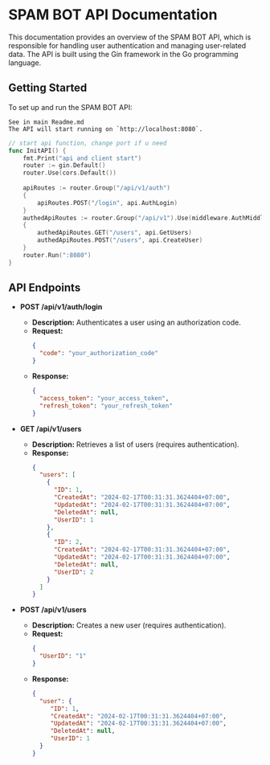 # SPAM BOT API Documentation

This documentation provides an overview of the SPAM BOT API, which is responsible for handling user authentication and managing user-related data. The API is built using the Gin framework in the Go programming language.

## Getting Started

To set up and run the SPAM BOT API:
    
    See in main Readme.md
    The API will start running on `http://localhost:8080`.

```go
// start api function, change port if u need
func InitAPI() {
    fmt.Print("api and client start")
    router := gin.Default()
    router.Use(cors.Default())
    
    apiRoutes := router.Group("/api/v1/auth")
    {
        apiRoutes.POST("/login", api.AuthLogin)
    }
    authedApiRoutes := router.Group("/api/v1").Use(middleware.AuthMiddleware())
	{
        authedApiRoutes.GET("/users", api.GetUsers)
        authedApiRoutes.POST("/users", api.CreateUser)
    }
    router.Run(":8080")
}
```

## API Endpoints

- **POST /api/v1/auth/login**
    - **Description:** Authenticates a user using an authorization code.
    - **Request:**
      ```json
      {
        "code": "your_authorization_code"
      }
      ```
    - **Response:**
      ```json
      {
        "access_token": "your_access_token",
        "refresh_token": "your_refresh_token"
      }
      ```

- **GET /api/v1/users**
    - **Description:** Retrieves a list of users (requires authentication).
    - **Response:**
      ```json
      {
        "users": [
          {
            "ID": 1,
            "CreatedAt": "2024-02-17T00:31:31.3624404+07:00",
            "UpdatedAt": "2024-02-17T00:31:31.3624404+07:00",
            "DeletedAt": null,
            "UserID": 1
          },
          {
            "ID": 2,
            "CreatedAt": "2024-02-17T00:31:31.3624404+07:00",
            "UpdatedAt": "2024-02-17T00:31:31.3624404+07:00",
            "DeletedAt": null,
            "UserID": 2
          }
        ]
      }
      ```

- **POST /api/v1/users**
    - **Description:** Creates a new user (requires authentication).
    - **Request:**
      ```json
      {
        "UserID": "1"
      }
      ```
    - **Response:**
      ```json
      {
        "user": {
           "ID": 1,
           "CreatedAt": "2024-02-17T00:31:31.3624404+07:00",
           "UpdatedAt": "2024-02-17T00:31:31.3624404+07:00",
           "DeletedAt": null,
           "UserID": 1
        }
      }
      ```
